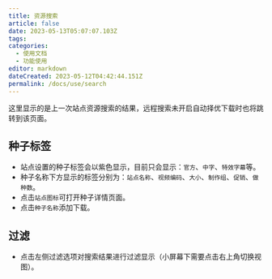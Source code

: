 ```yaml
---
title: 资源搜索
article: false
date: 2023-05-13T05:07:07.103Z
tags:
categories: 
  - 使用文档
  - 功能使用
editor: markdown
dateCreated: 2023-05-12T04:42:44.151Z
permalink: /docs/use/search
---
```


这里显示的是上一次站点资源搜索的结果，远程搜索未开启自动择优下载时也将跳转到该页面。

## 种子标签

- 站点设置的种子标签会以紫色显示，目前只会显示：`官方`、`中字`、`特效字幕`等。
- 种子名称下方显示的标签分别为：`站点名称`、`视频编码`、`大小`、`制作组`、`促销`、`做种数`。
- 点击`站点图标`可打开种子详情页面。
- 点击`种子名称`添加下载。

## 过滤

- 点击左侧过滤选项对搜索结果进行过滤显示（小屏幕下需要点击右上角切换视图）。
